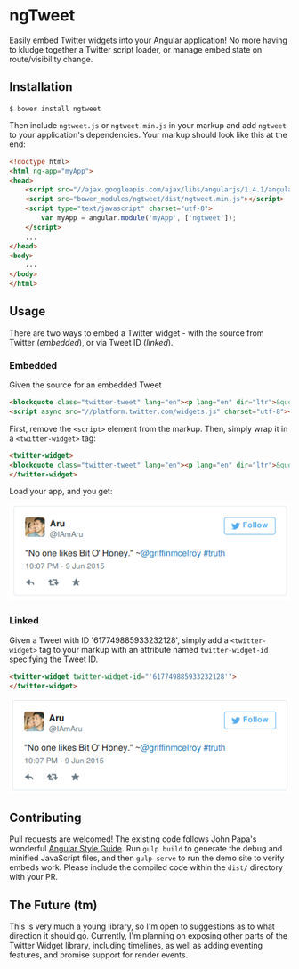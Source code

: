 # ngTweet

Easily embed Twitter widgets into your Angular application! No more having to kludge together a Twitter script loader, or manage embed state on route/visibility change.

## Installation

```console
$ bower install ngtweet
```

Then include `ngtweet.js` or `ngtweet.min.js` in your markup and add `ngtweet` to your application's dependencies.  Your markup should look like this at the end:

```html
<!doctype html>
<html ng-app="myApp">
<head>
    <script src="//ajax.googleapis.com/ajax/libs/angularjs/1.4.1/angular.min.js"></script>
    <script src="bower_modules/ngtweet/dist/ngtweet.min.js"></script>
    <script type="text/javascript" charset="utf-8">
        var myApp = angular.module('myApp', ['ngtweet']);
    </script>
    ...
</head>
<body>
    ...
</body>
</html>
```

## Usage

There are two ways to embed a Twitter widget - with the source from Twitter (*embedded*), or via Tweet ID (*linked*).

### Embedded

Given the source for an embedded Tweet

```html
<blockquote class="twitter-tweet" lang="en"><p lang="en" dir="ltr">&quot;No one likes Bit O&#39; Honey.&quot; ~<a href="https://twitter.com/griffinmcelroy">@griffinmcelroy</a> <a href="https://twitter.com/hashtag/truth?src=hash">#truth</a></p>&mdash; Aru (@IAmAru) <a href="https://twitter.com/IAmAru/status/608455483507245059">June 10, 2015</a></blockquote>
<script async src="//platform.twitter.com/widgets.js" charset="utf-8"></script>
```

First, remove the `<script>` element from the markup.  Then, simply wrap it in a `<twitter-widget>` tag:

```html
<twitter-widget>
<blockquote class="twitter-tweet" lang="en"><p lang="en" dir="ltr">&quot;No one likes Bit O&#39; Honey.&quot; ~<a href="https://twitter.com/griffinmcelroy">@griffinmcelroy</a> <a href="https://twitter.com/hashtag/truth?src=hash">#truth</a></p>&mdash; Aru (@IAmAru) <a href="https://twitter.com/IAmAru/status/608455483507245059">June 10, 2015</a></blockquote>
</twitter-widget>
```

Load your app, and you get:

![A screenshot of a rendered embedded Tweet](./res/rendered-embed.png)

### Linked

Given a Tweet with ID '617749885933232128', simply add a `<twitter-widget>` tag to your markup with an attribute named `twitter-widget-id` specifying the Tweet ID.

```html
<twitter-widget twitter-widget-id="'617749885933232128'">
</twitter-widget>
```

![A screenshot of a rendered linked Tweet](./res/rendered-linked.png)

## Contributing

Pull requests are welcomed!  The existing code follows John Papa's wonderful [Angular Style Guide](https://github.com/johnpapa/angular-styleguide). Run `gulp build` to generate the debug and minified JavaScript files, and then `gulp serve` to run the demo site to verify embeds work.  Please include the compiled code within the `dist/` directory with your PR.

## The Future (tm)

This is very much a young library, so I'm open to suggestions as to what direction it should go.  Currently, I'm planning on exposing other parts of the Twitter Widget library, including timelines, as well as adding eventing features, and promise support for render events.
